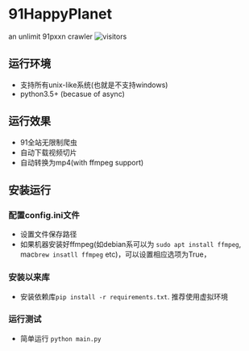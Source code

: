 # 91HappyPlanet
an unlimit 91pxxn crawler  ![visitors](https://visitor-badge.glitch.me/badge?page_id=91HappyPlanet)

## 运行环境
- 支持所有unix-like系统(也就是不支持windows)
- python3.5+ (becasue of async)

## 运行效果
- 91全站无限制爬虫
- 自动下载视频切片
- 自动转换为mp4(with ffmpeg support)


## 安装运行
### 配置config.ini文件
- 设置文件保存路径
- 如果机器安装好ffmpeg(如debian系可以为 `sudo apt install ffmpeg`, mac`brew insatll ffmpeg` etc)，可以设置相应选项为True，
### 安装以来库
- 安装依赖库`pip install -r requirements.txt`. 推荐使用虚拟环境
### 运行测试
- 简单运行 `python main.py`



